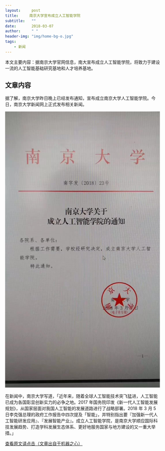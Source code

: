 ```yaml
---
layout:     post
title:     南京大学宣布成立人工智能学院
subtitle:   ""
date:       2018-03-07
author:     " "
header-img: "img/home-bg-o.jpg"
tags:
    - 新闻
---
```


本文主要内容：据南京大学官网信息，南大宣布成立人工智能学院，将致力于建设一流的人工智能基础研究基地和人才培养基地。

<!-- more -->





## 文章内容

据了解，南京大学昨日晚上已经发布通知，宣布成立南京大学人工智能学院。今日，南京大学新闻网上正式发布相关新闻。

![正文图片](/images/AI/2018-3-7-nju.jpg)

在新闻中，南京大学写道，「近年来，随着全球人工智能技术突飞猛进，人工智能已成为各国彰显创新实力的必争之地。2017 年国务院印发《新一代人工智能发展规划》，从国家层面对我国人工智能的发展道路进行了战略部署。2018 年 3 月 5 日李克强总理的政府工作报告中四次提及「智能」，并特别指出要『加强新一代人工智能研发应用』、『发展智能产业』。成立人工智能学院，是南京大学顺应国际科技发展趋势、打造学科发展生态体系、更好地服务国家与地方建设的又一重大举措。」

[查看原文请点击（文章出自于机器之心）](https://mp.weixin.qq.com/s/1zjD9EhjFfOVbvEM2abqAQ)



